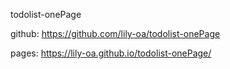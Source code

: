todolist-onePage

github: https://github.com/lily-oa/todolist-onePage

pages: https://lily-oa.github.io/todolist-onePage/